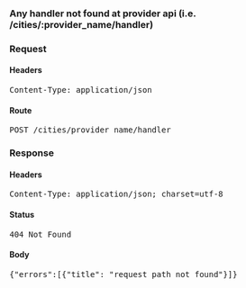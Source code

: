 ### Any handler not found at provider api (i.e. /cities/:provider_name/handler) 
### Request

#### Headers

<pre>Content-Type: application/json</pre>

#### Route

<pre>POST /cities/provider_name/handler</pre>

### Response

#### Headers

<pre>Content-Type: application/json; charset=utf-8</pre>

#### Status

<pre>404 Not Found</pre>

#### Body

<pre>{"errors":[{"title": "request path not found"}]}</pre>



